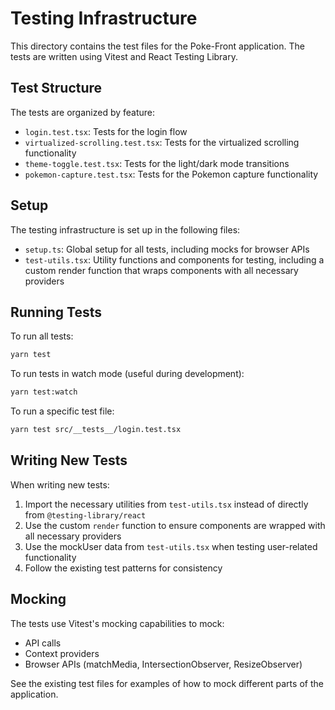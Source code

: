 # Testing Infrastructure

This directory contains the test files for the Poke-Front application. The tests are written using Vitest and React Testing Library.

## Test Structure

The tests are organized by feature:

- `login.test.tsx`: Tests for the login flow
- `virtualized-scrolling.test.tsx`: Tests for the virtualized scrolling functionality
- `theme-toggle.test.tsx`: Tests for the light/dark mode transitions
- `pokemon-capture.test.tsx`: Tests for the Pokemon capture functionality

## Setup

The testing infrastructure is set up in the following files:

- `setup.ts`: Global setup for all tests, including mocks for browser APIs
- `test-utils.tsx`: Utility functions and components for testing, including a custom render function that wraps components with all necessary providers

## Running Tests

To run all tests:

```bash
yarn test
```

To run tests in watch mode (useful during development):

```bash
yarn test:watch
```

To run a specific test file:

```bash
yarn test src/__tests__/login.test.tsx
```

## Writing New Tests

When writing new tests:

1. Import the necessary utilities from `test-utils.tsx` instead of directly from `@testing-library/react`
2. Use the custom `render` function to ensure components are wrapped with all necessary providers
3. Use the mockUser data from `test-utils.tsx` when testing user-related functionality
4. Follow the existing test patterns for consistency

## Mocking

The tests use Vitest's mocking capabilities to mock:

- API calls
- Context providers
- Browser APIs (matchMedia, IntersectionObserver, ResizeObserver)

See the existing test files for examples of how to mock different parts of the application.

